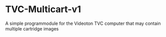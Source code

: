 # TVC-Multicart-v1
A simple programmodule for the Videoton TVC computer that may contain multiple cartridge images
